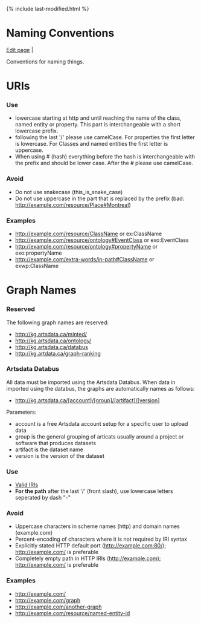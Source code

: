 {% include last-modified.html %}
 
Naming Conventions
===================
[Edit page](https://github.com/culturecreates/artsdata-data-model/blob/master/{{page.path}}) | <span id="last-modified"></span>

Conventions for naming things. 

# URIs
### Use
* lowercase starting at http and until reaching the name of the class, named entity or property.  This part is interchangeable with a short lowercase prefix.
* following the last '/' please use camelCase. For properties the first letter is lowercase. For Classes and named entities the first letter is uppercase.
* When using # (hash) everything before the hash is interchangeable with the prefix and should be lower case. After the # please use camelCase.

### Avoid
* Do not use snakecase (this_is_snake_case)
* Do not use uppercase in the part that is replaced by the prefix (bad: http://example.com/resource/Place#Montreal)

### Examples
* http://example.com/resource/ClassName or ex:ClassName
* http://example.com/resource/ontology#EventClass or exo:EventClass
* http://example.com/resource/ontology#propertyName or exo:propertyName
* http://example.com/extra-words/in-path#ClassName or exwp:ClassName

# Graph Names

### Reserved
The following graph names are reserved:
* http://kg.artsdata.ca/minted/
* http://kg.artsdata.ca/ontology/
* http://kg.artsdata.ca/databus
* http://kg.artdata.ca/graph-ranking

### Artsdata Databus
All data must be imported using the Artsdata Databus. When data in imported using the databus, the graphs are automatically names as follows:
* http://kg.artsdata.ca/[account]/[group]/[artifact]/[version]

Parameters:
* account is a free Artsdata account setup for a specific user to upload data
* group is the general grouping of articats usually around a project or software that produces datasets
* artifact is the dataset name
* version is the version of the dataset


### Use
* [Valid IRIs](https://www.w3.org/TR/rdf11-concepts/#section-rdf-graph)
* **For the path** after the last '/' (front slash), use lowercase letters seperated by dash "-" 

### Avoid
* Uppercase characters in scheme names (http) and domain names (example.com)
* Percent-encoding of characters where it is not required by IRI syntax
* Explicitly stated HTTP default port (http://example.com:80/); http://example.com/ is preferable
* Completely empty path in HTTP IRIs (http://example.com); http://example.com/ is preferable

### Examples
* http://example.com/
* http://example.com/graph
* http://example.com/another-graph
* http://example.com/resource/named-entity-id
